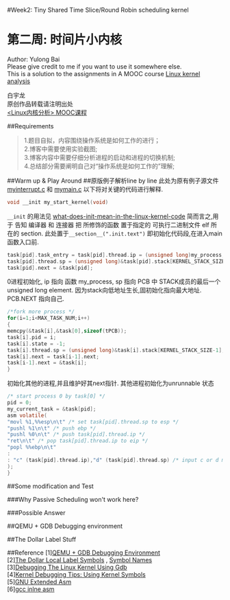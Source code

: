 #Week2: Tiny Shared Time Slice/Round Robin scheduling kernel
# 第二周: 时间片小内核

  Author: Yulong Bai  
  Please give credit to me if you want to use it somewhere else.  
  This is a solution to the assignments in A MOOC course [Linux kernel analysis](http://mooc.study.163.com/course/USTC-1000029000)

  白宇龙  
  原创作品转载请注明出处   
[\<Linux内核分析\> MOOC课程](http://mooc.study.163.com/course/USTC-1000029000)

##Requirements
>1.题目自拟，内容围绕操作系统是如何工作的进行；  
>2.博客中需要使用实验截图;  
>3.博客内容中需要仔细分析进程的启动和进程的切换机制;  
>4.总结部分需要阐明自己对“操作系统是如何工作的”理解;  
  
##Warm up & Play Around
##原版例子解析line by line
此处为原有例子源文件[myinterrupt.c](../myinterrupt.c) 和 [mymain.c](../mymain.c)
以下将对关键的代码进行解释.

``` c
void __init my_start_kernel(void)
```
```__init``` 的用法见 [what-does-init-mean-in-the-linux-kernel-code](http://stackoverflow.com/questions/8832114/what-does-init-mean-in-the-linux-kernel-code)
简而言之,用于 告知 编译器 和 连接器 把 所修饰的函数 置于指定的 可执行二进制文件 elf 所在的 section. 此处置于```__section__(".init.text")``` 即初始化代码段,在进入main函数入口前.

``` c
task[pid].task_entry = task[pid].thread.ip = (unsigned long)my_process;
task[pid].thread.sp = (unsigned long)&task[pid].stack[KERNEL_STACK_SIZE-1];
task[pid].next = &task[pid];
```
0进程初始化, ip 指向 函数 my_process, sp 指向 PCB 中 STACK成员的最后一个 unsigned long element. 因为stack向低地址生长,固初始化指向最大地址. PCB.NEXT 指向自己.
```c
/*fork more process */
for(i=1;i<MAX_TASK_NUM;i++)
{
memcpy(&task[i],&task[0],sizeof(tPCB));
task[i].pid = i;
task[i].state = -1;
task[i].thread.sp = (unsigned long)&task[i].stack[KERNEL_STACK_SIZE-1];
task[i].next = task[i-1].next;
task[i-1].next = &task[i];
}
```
初始化其他的进程,并且维护好其next指针. 其他进程初始化为unrunnable 状态

```c
/* start process 0 by task[0] */
pid = 0;
my_current_task = &task[pid];
asm volatile(
"movl %1,%%esp\n\t" /* set task[pid].thread.sp to esp */
"pushl %1\n\t" /* push ebp */
"pushl %0\n\t" /* push task[pid].thread.ip */
"ret\n\t" /* pop task[pid].thread.ip to eip */
"popl %%ebp\n\t"
:
: "c" (task[pid].thread.ip),"d" (task[pid].thread.sp) /* input c or d mean %ecx/%edx*/
);
}

```

##Some modification and Test

###Why Passive Scheduling won't work here?

###Possible Answer

##QEMU + GDB Debugging environment

##The Dollar Label Stuff


##Reference
[1][QEMU + GDB Debugging Environment](https://www.ece.cmu.edu/~ee349/f-2012/lab2/qemu.pdf)  
[2][The Dollar Local Label Symbols](https://sourceware.org/binutils/docs-2.18/as/Symbol-Names.html) , [Symbol Names](http://tigcc.ticalc.org/doc/gnuasm.html#SEC46)  
[3][Debugging The Linux Kernel Using Gdb](http://www.elinux.org/Debugging_The_Linux_Kernel_Using_Gdb#Debugging_a_kernel_module_.28.o_and_.ko_.29)  
[4][Kernel Debugging Tips: Using Kernel Symbols](http://elinux.org/Kernel_Debugging_Tips#Using_kernel_symbols)  
[5][GNU Extended Asm](https://gcc.gnu.org/onlinedocs/gcc/Extended-Asm.html)  
[6][gcc inlne asm](http://www.cs.dartmouth.edu/~sergey/cs108/2009/gcc-inline-asm.pdf)
